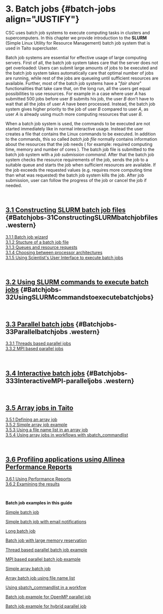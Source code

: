 # 3. Batch jobs {#batch-jobs align="JUSTIFY"}

CSC uses batch job systems to execute computing tasks in clusters and
supercomputers. In this chapter we provide introduction to the **SLURM**
(Simple Linux Utility for Resource Management) batch job system that is
used in Taito supercluster.

Batch job systems are essential for effective usage of large computing
servers. First of all, the batch job system takes care that the server
does not get overloaded: Users can submit large amounts of jobs to be
executed and the batch job system takes automatically care that optimal
number of jobs are running, while rest of the jobs are queueing until
sufficient resources are available. Further, most of the batch job
systems have a "*fair share*" functionalities that take care that, on
the long run, all the users get equal possibilities to use resources.
For example in a case where user *A* has submitted 500 jobs before user
*B* submits his job, the user *B* don't have to wait that all the jobs
of user *A* have been processed. Instead, the batch job system gives
higher priority to the job of user *B* compared to user *A*, as user *A*
is already using much more computing resources that user *B*.

When a batch job system is used, the commands to be executed are not
started immediately like in normal interactive usage. Instead the user
creates a file that contains the Linux commands to be executed. In
addition to the commands, this so called *batch job file* normally
contains information about the resources that the job needs ( for
example: required computing time, memory and number of cores ). The
batch job file is submitted to the batch job system with a *job
submission command*. After that the batch job system checks the resource
requirements of the job, sends the job to a suitable queue and starts
the job when sufficient resources are available. If the job exceeds the
requested values (e.g. requires more computing time than what was
requested) the batch job system kills the job. After job submission,
user can follow the progress of the job or cancel the job if needed.

 

## [3.1 Constructing SLURM batch job files] {#Batchjobs-31ConstructingSLURMbatchjobfiles .western}

[3.1.1 Batch job wizard][]  
[3.1.2 Stucture of a batch job file][]  
[3.1.3 Queues and resource requests][]  
[3.1.4 Choosing between processor architectures][]  
[3.1.5 Using Scientist's User Interface to execute batch jobs]

 

## [3.2 Using SLURM commands to execute batch jobs] {#Batchjobs-32UsingSLURMcommandstoexecutebatchjobs}

 

## [3.3 Parallel batch jobs] {#Batchjobs-33Parallelbatchjobs .western}

[3.3.1 Threads based parallel jobs][]  
[3.3.2 MPI based parallel jobs]

 

## [3.4 Interactive batch jobs] {#Batchjobs-333InteractiveMPI-paralleljobs .western}

 

## [3.5 Array jobs in Taito]

[3.5.1 Defining an array job][]  
[3.5.2 Simple array job example][]  
[3.5.3 Using a file name list in an array job][]  
[3.5.4 Using array jobs in workflows with sbatch\_commandlist]

 

## [3.6 Profiling applications using Allinea Performance Reports]

[3.6.1 Using Performance Reports][]  
[3.6.2 Examining the results]

 

**Batch job examples in this guide**

[Simple batch job]

[Simple batch job with email notifications]

[Long batch job]

[Batch job with large memory reservation]

[Thread based parallel batch job example]

[MPI based parallel batch job example]

[Simple array batch job]

[Array batch job using file name list]

[Using sbatch\_commandlist in a workfow]

[Batch job example for OpenMP parallel job]

[Batch job example for hybrid parallel job]

 

 

 

  [3.1 Constructing SLURM batch job files]: https://research.csc.fi/taito-constructing-a-batch-job-file
  [3.1.1 Batch job wizard]: https://research.csc.fi/taito-constructing-a-batch-job-file#3.1.1
  [3.1.2 Stucture of a batch job file]: https://research.csc.fi/taito-constructing-a-batch-job-file#3.1.2
  [3.1.3 Queues and resource requests]: https://research.csc.fi/taito-constructing-a-batch-job-file#3.1.3
  [3.1.4 Choosing between processor architectures]: https://research.csc.fi/taito-constructing-a-batch-job-file#3.1.4
  [3.1.5 Using Scientist's User Interface to execute batch jobs]: https://research.csc.fi/taito-constructing-a-batch-job-file#3.1.5
  [3.2 Using SLURM commands to execute batch jobs]: https://research.csc.fi/taito-using-slurm-commands-to-execute-batch-jobs
  [3.3 Parallel batch jobs]: https://research.csc.fi/taito-running-parallel-batch-jobs
  [3.3.1 Threads based parallel jobs]: https://research.csc.fi/taito-running-parallel-batch-jobs#3.3.1
  [3.3.2 MPI based parallel jobs]: https://research.csc.fi/taito-running-parallel-batch-jobs#3.3.2
  [3.4 Interactive batch jobs]: https://research.csc.fi/taito-interactive-batch-jobs
  [3.5 Array jobs in Taito]: https://research.csc.fi/taito-array-jobs
  [3.5.1 Defining an array job]: https://research.csc.fi/taito-array-jobs#3.5.1
  [3.5.2 Simple array job example]: https://research.csc.fi/taito-array-jobs#3.5.2
  [3.5.3 Using a file name list in an array job]: https://research.csc.fi/taito-array-jobs#3.5.3
  [3.5.4 Using array jobs in workflows with sbatch\_commandlist]: https://research.csc.fi/taito-array-jobs#3.5.4
  [3.6 Profiling applications using Allinea Performance Reports]: https://research.csc.fi/taito-allinea-perf
  [3.6.1 Using Performance Reports]: https://research.csc.fi/taito-allinea-perf#3.6.1
  [3.6.2 Examining the results]: https://research.csc.fi/taito-allinea-perf#3.6.2
  [Simple batch job]: https://research.csc.fi/taito-constructing-a-batch-job-file#slurm1
  [Simple batch job with email notifications]: https://research.csc.fi/taito-constructing-a-batch-job-file#slurm2
  [Long batch job]: https://research.csc.fi/taito-constructing-a-batch-job-file#slurm9
  [Batch job with large memory reservation]: https://research.csc.fi/taito-constructing-a-batch-job-file#slurm10
  [Thread based parallel batch job example]: https://research.csc.fi/taito-running-parallel-batch-jobs#slurm3
  [MPI based parallel batch job example]: https://research.csc.fi/taito-running-parallel-batch-jobs#slurm4
  [Simple array batch job]: https://research.csc.fi/taito-array-jobs#slurm5
  [Array batch job using file name list]: https://research.csc.fi/taito-array-jobs#slurm6
  [Using sbatch\_commandlist in a workfow]: https://research.csc.fi/taito-array-jobs#slurm7
  [Batch job example for OpenMP parallel job]: https://research.csc.fi/taito-shared-memory-and-hybrid-parallelization#slurm7
  [Batch job example for hybrid parallel job]: https://research.csc.fi/taito-shared-memory-and-hybrid-parallelization#slurm8
